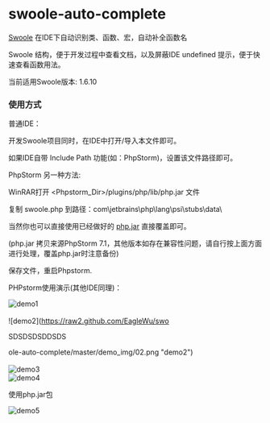swoole-auto-complete
====================
[Swoole](https://github.com/matyhtf/swoole) 在IDE下自动识别类、函数、宏，自动补全函数名

Swoole 结构，便于开发过程中查看文档，以及屏蔽IDE undefined 提示，便于快速查看函数用法。

当前适用Swoole版本: 1.6.10

### 使用方式
 
普通IDE：

开发Swoole项目同时，在IDE中打开/导入本文件即可。

如果IDE自带 Include Path 功能(如：PhpStorm)，设置该文件路径即可。

PhpStorm 另一种方法:

WinRAR打开 <Phpstorm_Dir>/plugins/php/lib/php.jar 文件

复制 swoole.php 到路径：com\jetbrains\php\lang\psi\stubs\data\

当然你也可以直接使用已经做好的 [php.jar](https://github.com/EagleWu/swoole-auto-complete/tree/master/phpstorm) 直接覆盖即可。

(php.jar 拷贝来源PhpStorm 7.1，其他版本如存在兼容性问题，请自行按上面方面进行处理，覆盖php.jar时注意备份)

保存文件，重启Phpstorm.


PHPstorm使用演示(其他IDE同理)：

![demo1](https://raw2.github.com/EagleWu/swoole-auto-complete/master/demo_img/01.png "demo1")<br />  
![demo2](https://raw2.github.com/EagleWu/swo


SDSDSDSDDSDS



ole-auto-complete/master/demo_img/02.png "demo2")<br />  
![demo3](https://raw2.github.com/EagleWu/swoole-auto-complete/master/demo_img/03.png "demo3")<br />
![demo4](https://raw2.github.com/EagleWu/swoole-auto-complete/master/demo_img/04.png "demo4")<br />

使用php.jar包

![demo5](https://raw2.github.com/EagleWu/swoole-auto-complete/master/demo_img/05.png "demo5")<br />

